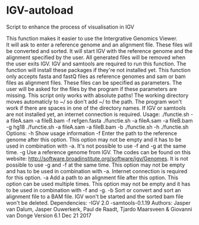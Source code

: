 # IGV-autoload  
Script to enhance the process of visualisation in IGV  
  
This function makes it easier to use the Intergrative Genomics Viewer.  
It will ask to enter a reference genome and an alignment file.
These files will be converted and sorted. It will start IGV with
the reference genome and the alignment specified by the user.
All generated files will be removed when the user exits IGV.
IGV and samtools are required to run this function. The function
will install these packages if they're not installed yet.
This function only accepts fasta and fastQ files as reference genomes
and sam or bam files as alignment files. These files can be specified
as parameters. The user will be asked for the files by the program if
these parameters are missing. This script only works with absolute paths!
The working directory moves automaticly to ~/ so don't add ~/ to the path.
The program won't work if there are spaces in one of the directory names.
If IGV or samtools are not installed yet, an internet connection is required.
Usage:
  ./functie.sh -a fileA.sam -a fileB.bam -f refgen.fasta
  ./functie.sh -a fileA.sam -a fileB.bam -g hg18
  ./functie.sh -a fileA.sam -a fileB.bam -b
  ./functie.sh -h
  ./functie.sh
Options:
  -h
	  Show usage information
  -f
	  Enter the path to the reference genome after this option. This option
	  may not be empty and it has to be used in combination with -a.
	  It's not possible to use -f and -g at the same time.
  -g 
	  Use a reference genome from IGV. The codes can be found on this website:
	  http://software.broadinstitute.org/software/igv/Genomes. It is not
	  possible to use -g and -f at the same time. This option may not be empty
	  and has to be used in combination with -a. Internet connection is required
	  for this option.
  -a 
	  Add a path to an alignment file after this option. This option can be
	  used multiple times. This option may not be empty and it has to be used
	  in combination with -f and -g.
  -b 
      Sort or convert and sort an alignment file to a BAM file. IGV won't be started
      and the sorted bam file won't be deleted.
Dependencies:
  -IGV 2.0
  -samtools-0.1.19
Authors: Jasper van Dalum, Jasper Ouwerkerk, Paul de Raadt,
Tjardo Maarsveen & Giovanni van Donge
Version 6.1					Dec 21 2017
